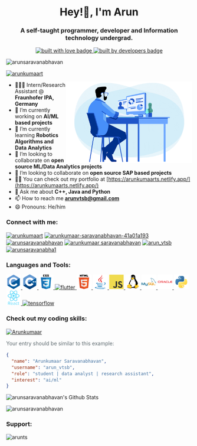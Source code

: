 <h1 align="center">Hey!👋, I'm Arun</h1>
<h3 align="center">A self-taught programmer, developer and Information technology undergrad.</h3>

<p align="center">
<a href="https://github.com/EddieHubCommunity" target="_blank" rel="noopener noreferrer">
    <img src="https://forthebadge.com/images/badges/built-with-love.svg" alt="built with love badge" />
<a href="https://github.com/EddieHubCommunity" target="_blank" rel="noopener noreferrer">
    <img src="https://forthebadge.com/images/badges/built-by-developers.svg" alt="built by developers badge" />
 </a></p>
<p align="left"> <img src="https://komarev.com/ghpvc/?username=arunsaravanabhavan&label=Profile%20views&color=0e75b6&style=flat" alt="arunsaravanabhavan" /> </p>

<p align="left"> <a href="https://twitter.com/arunkumaart" target="blank"><img src="https://img.shields.io/twitter/follow/arunkumaart?logo=twitter&style=for-the-badge" alt="arunkumaart" /></a> </p>

<img align="right"
alt="coding" 
src="https://github.com/Arunsaravanabhavan/Arunsaravanabhavan/blob/main/man_coding.gif" height="220"/>


- 🧑🏻‍💻 Intern/Research Assistant @ **Fraunhofer IPA, Germany**
- 🔭 I’m currently working on **AI/ML based projects**
- 🌱 I’m currently learning **Robotics Algorithms and Data Analytics**
- 👯 I’m looking to collaborate on **open source ML/Data Analytics projects**
- 🤝 I’m looking to collaborate on **open source SAP based projects**
- 👨‍💻 You can check out my portfolio at [https://arunkumaarts.netlify.app/](https://arunkumaarts.netlify.app/)
- 💬 Ask me about **C++, Java and Python**
- 📫 How to reach me **arunvtsb@gmail.com**
- 😄 Pronouns:  He/him

<h3 align="left">Connect with me:</h3>
<p align="left">
<a href="https://twitter.com/arunkumaart" target="blank"><img align="center" src="https://raw.githubusercontent.com/rahuldkjain/github-profile-readme-generator/master/src/images/icons/Social/twitter.svg" alt="arunkumaart" height="30" width="40" /></a>
<a href="https://linkedin.com/in/arunkumaar-saravanabhavan-41a01a193" target="blank"><img align="center" src="https://raw.githubusercontent.com/rahuldkjain/github-profile-readme-generator/master/src/images/icons/Social/linked-in-alt.svg" alt="arunkumaar-saravanabhavan-41a01a193" height="30" width="40" /></a>
<a href="https://kaggle.com/arunsaravanabhavan" target="blank"><img align="center" src="https://raw.githubusercontent.com/rahuldkjain/github-profile-readme-generator/master/src/images/icons/Social/kaggle.svg" alt="arunsaravanabhavan" height="30" width="40" /></a>
<a href="https://fb.com/arunkumaar saravanabhavan" target="blank"><img align="center" src="https://raw.githubusercontent.com/rahuldkjain/github-profile-readme-generator/master/src/images/icons/Social/facebook.svg" alt="arunkumaar saravanabhavan" height="30" width="40" /></a>
<a href="https://instagram.com/arun_vtsb" target="blank"><img align="center" src="https://raw.githubusercontent.com/rahuldkjain/github-profile-readme-generator/master/src/images/icons/Social/instagram.svg" alt="arun_vtsb" height="30" width="40" /></a>
<a href="https://www.hackerrank.com/arunsaravanabha1" target="blank"><img align="center" src="https://raw.githubusercontent.com/rahuldkjain/github-profile-readme-generator/master/src/images/icons/Social/hackerrank.svg" alt="arunsaravanabha1" height="30" width="40" /></a>
</p>

<h3 align="left">Languages and Tools:</h3>
<p align="left"> <a href="https://www.cprogramming.com/" target="_blank" rel="noreferrer"> <img src="https://raw.githubusercontent.com/devicons/devicon/master/icons/c/c-original.svg" alt="c" width="40" height="40"/> </a> <a href="https://www.w3schools.com/cpp/" target="_blank" rel="noreferrer"> <img src="https://raw.githubusercontent.com/devicons/devicon/master/icons/cplusplus/cplusplus-original.svg" alt="cplusplus" width="40" height="40"/> </a> <a href="https://www.w3schools.com/css/" target="_blank" rel="noreferrer"> <img src="https://raw.githubusercontent.com/devicons/devicon/master/icons/css3/css3-original-wordmark.svg" alt="css3" width="40" height="40"/> </a> <a href="https://flutter.dev" target="_blank" rel="noreferrer"> <img src="https://www.vectorlogo.zone/logos/flutterio/flutterio-icon.svg" alt="flutter" width="40" height="40"/> </a> <a href="https://www.w3.org/html/" target="_blank" rel="noreferrer"> <img src="https://raw.githubusercontent.com/devicons/devicon/master/icons/html5/html5-original-wordmark.svg" alt="html5" width="40" height="40"/> </a> <a href="https://www.java.com" target="_blank" rel="noreferrer"> <img src="https://raw.githubusercontent.com/devicons/devicon/master/icons/java/java-original.svg" alt="java" width="40" height="40"/> </a> <a href="https://developer.mozilla.org/en-US/docs/Web/JavaScript" target="_blank" rel="noreferrer"> <img src="https://raw.githubusercontent.com/devicons/devicon/master/icons/javascript/javascript-original.svg" alt="javascript" width="40" height="40"/> </a> <a href="https://www.linux.org/" target="_blank" rel="noreferrer"> <img src="https://raw.githubusercontent.com/devicons/devicon/master/icons/linux/linux-original.svg" alt="linux" width="40" height="40"/> </a> <a href="https://www.mysql.com/" target="_blank" rel="noreferrer"> <img src="https://raw.githubusercontent.com/devicons/devicon/master/icons/mysql/mysql-original-wordmark.svg" alt="mysql" width="40" height="40"/> </a> <a href="https://www.oracle.com/" target="_blank" rel="noreferrer"> <img src="https://raw.githubusercontent.com/devicons/devicon/master/icons/oracle/oracle-original.svg" alt="oracle" width="40" height="40"/> </a> <a href="https://www.python.org" target="_blank" rel="noreferrer"> <img src="https://raw.githubusercontent.com/devicons/devicon/master/icons/python/python-original.svg" alt="python" width="40" height="40"/> </a> <a href="https://reactjs.org/" target="_blank" rel="noreferrer"> <img src="https://raw.githubusercontent.com/devicons/devicon/master/icons/react/react-original-wordmark.svg" alt="react" width="40" height="40"/> </a> <a href="https://www.tensorflow.org" target="_blank" rel="noreferrer"> <img src="https://www.vectorlogo.zone/logos/tensorflow/tensorflow-icon.svg" alt="tensorflow" width="40" height="40"/> </a> </p>

<h3>Check out my coding skills:</h3>
<p align="left">
  <a href="https://www.hackerrank.com/arunsaravanabha1" target="_blank"><img align="center" src="https://cdn.jsdelivr.net/npm/simple-icons@3.0.1/icons/hackerrank.svg" alt="Arunkumaar" height="40" width="50" /></a>
</p>

<p>
  <span style="color: #606c71">Your entry should be similar to this example:</span>

```json
{
  "name": "Arunkumaar Saravanabhavan",
  "username": "arun_vtsb",
  "role": "student | data analyst | research assistant",
  "interest": "ai/ml"
}
```
</p>
<p><img src="https://github-readme-stats.vercel.app/api?username=arunsaravanabhavan&include_all_commits=true&count_private=true&show_icons=true&line_height=20&title_color=7A7ADB&icon_color=2234AE&text_color=D3D3D3&bg_color=0,000000,130F40" alt="arunsaravanabhavan's Github Stats"></p>

<p><img src="https://github-readme-stats.vercel.app/api/top-langs?username=arunsaravanabhavan&show_icons=true&locale=en&layout=compact&title_color=7A7ADB&icon_color=2234AE&text_color=D3D3D3&bg_color=0,000000,130F40" alt="arunsaravanabhavan" /></p>

<h3 align="left">Support:</h3>
<p><a href="https://www.buymeacoffee.com/arunts"> <img align="left" src="https://cdn.buymeacoffee.com/buttons/v2/default-yellow.png" height="50" width="210" alt="arunts" /></a></p>
